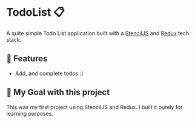 # TodoList 📋

A quite simple Todo List application built with a [StencilJS](https://stenciljs.com/) and [Redux](https://redux.js.org/) tech stack.

## 📌 Features

- Add, and complete todos :)

## 🎯 My Goal with this project

This was my first project using StencilJS and Redux. I built it purely for learning purposes.
